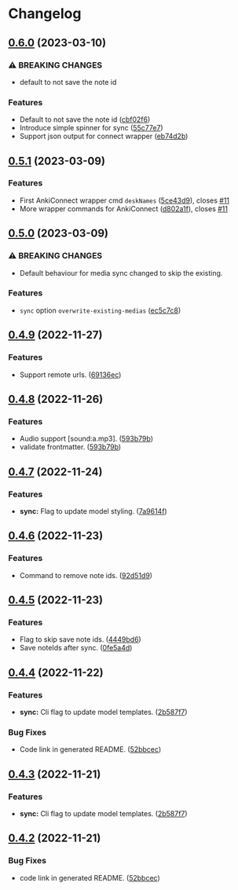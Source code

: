# Changelog

## [0.6.0](https://github.com/timgreen/Anki.md/compare/cli/v0.5.1...cli/v0.6.0) (2023-03-10)

### ⚠ BREAKING CHANGES

- default to not save the note id

### Features

- Default to not save the note id ([cbf02f6](https://github.com/timgreen/Anki.md/commit/cbf02f64589bc3c92288a3ae11e96a45776cd0a7))
- Introduce simple spinner for sync ([55c77e7](https://github.com/timgreen/Anki.md/commit/55c77e70f0accc17d891f4d888a9ecfb2d9daf8d))
- Support json output for connect wrapper ([eb74d2b](https://github.com/timgreen/Anki.md/commit/eb74d2bd948b8cf83cb5857b16c9a89951437a5c))

## [0.5.1](https://github.com/timgreen/Anki.md/compare/cli/v0.5.0...cli/v0.5.1) (2023-03-09)

### Features

- First AnkiConnect wrapper cmd `deskNames` ([5ce43d9](https://github.com/timgreen/Anki.md/commit/5ce43d92085af8c108cd66ba77ff6e86df5b3c55)), closes [#11](https://github.com/timgreen/Anki.md/issues/11)
- More wrapper commands for AnkiConnect ([d802a1f](https://github.com/timgreen/Anki.md/commit/d802a1fc5e4d98697cb5b67344b562710790b539)), closes [#11](https://github.com/timgreen/Anki.md/issues/11)

## [0.5.0](https://github.com/timgreen/Anki.md/compare/cli/v0.4.9...cli/v0.5.0) (2023-03-09)

### ⚠ BREAKING CHANGES

- Default behaviour for media sync changed to skip the existing.

### Features

- `sync` option `overwrite-existing-medias` ([ec5c7c8](https://github.com/timgreen/Anki.md/commit/ec5c7c8d0b698f461082c2abf1c417649e6d301f))

## [0.4.9](https://github.com/timgreen/Anki.md/compare/cli/v0.4.8...cli/v0.4.9) (2022-11-27)

### Features

- Support remote urls. ([69136ec](https://github.com/timgreen/Anki.md/commit/69136ecbe648631a46e30d7f28785907619d36b1))

## [0.4.8](https://github.com/timgreen/Anki.md/compare/cli/v0.4.7...cli/v0.4.8) (2022-11-26)

### Features

- Audio support [sound:a.mp3]. ([593b79b](https://github.com/timgreen/Anki.md/commit/593b79bb58aaf1ae8b89442aca23442812606aeb))
- validate frontmatter. ([593b79b](https://github.com/timgreen/Anki.md/commit/593b79bb58aaf1ae8b89442aca23442812606aeb))

## [0.4.7](https://github.com/timgreen/Anki.md/compare/cli/v0.4.6...cli/v0.4.7) (2022-11-24)

### Features

- **sync:** Flag to update model styling. ([7a9614f](https://github.com/timgreen/Anki.md/commit/7a9614f255035b4f137a49b46f7c3a57cbe618eb))

## [0.4.6](https://github.com/timgreen/Anki.md/compare/cli/v0.4.5...cli/v0.4.6) (2022-11-23)

### Features

- Command to remove note ids. ([92d51d9](https://github.com/timgreen/Anki.md/commit/92d51d9b92624460e3dd7ac5ec0c99ca2b49aa30))

## [0.4.5](https://github.com/timgreen/Anki.md/compare/cli/v0.4.4...cli/v0.4.5) (2022-11-23)

### Features

- Flag to skip save note ids. ([4449bd6](https://github.com/timgreen/Anki.md/commit/4449bd6b8172ee36676a98958eb32425bb7ee26d))
- Save noteIds after sync. ([0fe5a4d](https://github.com/timgreen/Anki.md/commit/0fe5a4d84c2e0169d58c0cecae1be36a316c4812))

## [0.4.4](https://github.com/timgreen/Anki.md/compare/cli-v0.4.3...cli/v0.4.4) (2022-11-22)

### Features

- **sync:** Cli flag to update model templates. ([2b587f7](https://github.com/timgreen/Anki.md/commit/2b587f71e180f79648d7128b53f5a2ddd4f67968))

### Bug Fixes

- Code link in generated README. ([52bbcec](https://github.com/timgreen/Anki.md/commit/52bbcecb9c6e3464bd8ed1bc93f69b5c069fab23))

## [0.4.3](https://github.com/timgreen/Anki.md/compare/@anki.md/cli-v0.4.2...@anki.md/cli@0.4.3) (2022-11-21)

### Features

- **sync:** Cli flag to update model templates. ([2b587f7](https://github.com/timgreen/Anki.md/commit/2b587f71e180f79648d7128b53f5a2ddd4f67968))

## [0.4.2](https://github.com/timgreen/Anki.md/compare/@anki.md/cli-v0.4.1...@anki.md/cli-v0.4.2) (2022-11-21)

### Bug Fixes

- code link in generated README. ([52bbcec](https://github.com/timgreen/Anki.md/commit/52bbcecb9c6e3464bd8ed1bc93f69b5c069fab23))
